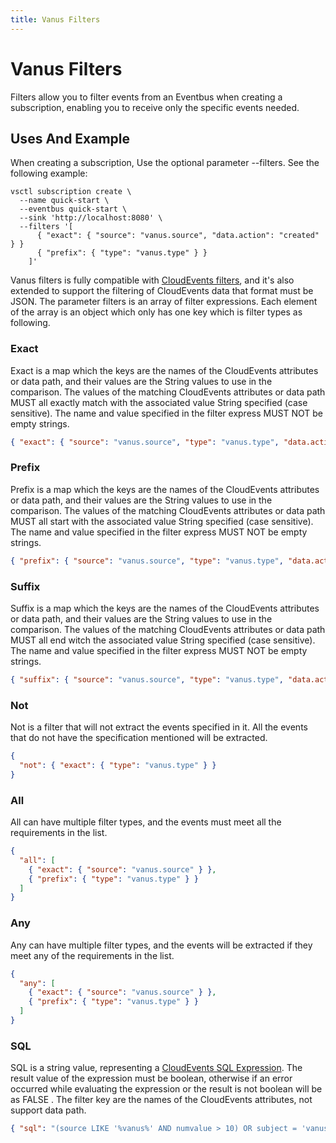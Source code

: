```yaml
---
title: Vanus Filters
---
```


# Vanus Filters

Filters allow you to filter events from an Eventbus when creating a subscription, enabling you to receive only the specific events needed.

## Uses And Example

When creating a subscription, Use the optional parameter --filters.
See the following example:

```shell
vsctl subscription create \
  --name quick-start \
  --eventbus quick-start \
  --sink 'http://localhost:8080' \
  --filters '[
      { "exact": { "source": "vanus.source", "data.action": "created" } }
      { "prefix": { "type": "vanus.type" } }
    ]'
```

Vanus filters is fully compatible with [CloudEvents filters][ce-filters], and it's also extended to support the filtering of CloudEvents data that format must be JSON. The parameter filters is an array of filter expressions. Each element of the array is an object which only has one key which is filter types as following.

### Exact

Exact is a map which the keys are the names of the CloudEvents attributes or data path, and their values are the String values to use in the comparison.
The values of the matching CloudEvents attributes or data path MUST all exactly match with the associated value String specified (case sensitive).
The name and value specified in the filter express MUST NOT be empty strings.

```json
{ "exact": { "source": "vanus.source", "type": "vanus.type", "data.action": "created" } }
```

### Prefix

Prefix is a map which the keys are the names of the CloudEvents attributes or data path, and their values are the String values to use in the comparison.
The values of the matching CloudEvents attributes or data path MUST all start with the associated value String specified (case sensitive).
The name and value specified in the filter express MUST NOT be empty strings.

```json
{ "prefix": { "source": "vanus.source", "type": "vanus.type", "data.action": "created" } }
```

### Suffix

Suffix is a map which the keys are the names of the CloudEvents attributes or data path, and their values are the String values to use in the comparison.
The values of the matching CloudEvents attributes or data path MUST all end witch the associated value String specified (case sensitive).
The name and value specified in the filter express MUST NOT be empty strings.

```json
{ "suffix": { "source": "vanus.source", "type": "vanus.type", "data.action": "created" } }
```

### Not

Not is a filter that will not extract the events specified in it. All the events that do not have the specification mentioned will be extracted.

```json
{
  "not": { "exact": { "type": "vanus.type" } }
}
```

### All

All can have multiple filter types, and the events must meet all the requirements in the list.

```json
{
  "all": [
    { "exact": { "source": "vanus.source" } },
    { "prefix": { "type": "vanus.type" } }
  ]
}
```

### Any

Any can have multiple filter types, and the events will be extracted if they meet any of the requirements in the list.

```json
{
  "any": [
    { "exact": { "source": "vanus.source" } },
    { "prefix": { "type": "vanus.type" } }
  ]
}
```

### SQL

SQL is a string value, representing a [CloudEvents SQL Expression][ce-sql]. The result value of the expression must be boolean, otherwise if an error occurred while evaluating the expression or the result is not boolean will be as FALSE . The filter key are the names of the CloudEvents attributes, not support data path.

```json
{ "sql": "(source LIKE '%vanus%' AND numvalue > 10) OR subject = 'vanus.subject'" }
```

[ce-filters]: https://github.com/cloudevents/spec/blob/main/subscriptions/spec.md#324-filters
[ce-sql]: https://github.com/cloudevents/spec/blob/main/cesql/spec.md